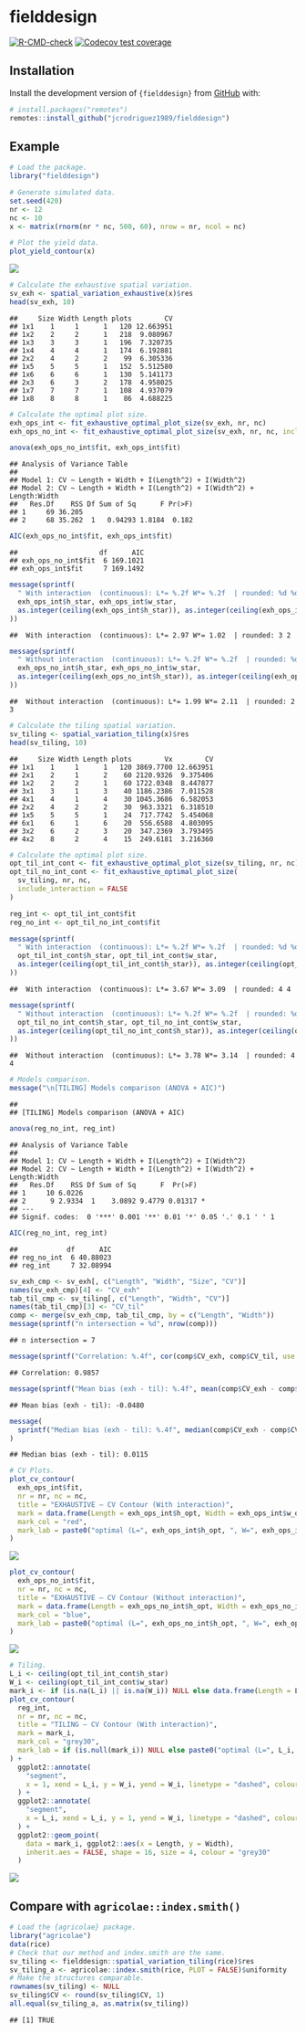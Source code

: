 
# fielddesign

<!-- badges: start -->

[![R-CMD-check](https://github.com/jcrodriguez1989/fielddesign/actions/workflows/R-CMD-check.yaml/badge.svg)](https://github.com/jcrodriguez1989/fielddesign/actions/workflows/R-CMD-check.yaml)
[![Codecov test
coverage](https://codecov.io/gh/jcrodriguez1989/fielddesign/graph/badge.svg)](https://app.codecov.io/gh/jcrodriguez1989/fielddesign)
<!-- badges: end -->

## Installation

Install the development version of `{fielddesign}` from
[GitHub](https://github.com/jcrodriguez1989/fielddesign) with:

``` r
# install.packages("remotes")
remotes::install_github("jcrodriguez1989/fielddesign")
```

## Example

``` r
# Load the package.
library("fielddesign")

# Generate simulated data.
set.seed(420)
nr <- 12
nc <- 10
x <- matrix(rnorm(nr * nc, 500, 60), nrow = nr, ncol = nc)

# Plot the yield data.
plot_yield_contour(x)
```

![](README_files/figure-gfm/unnamed-chunk-2-1.png)<!-- -->

``` r
# Calculate the exhaustive spatial variation.
sv_exh <- spatial_variation_exhaustive(x)$res
head(sv_exh, 10)
```

    ##     Size Width Length plots        CV
    ## 1x1    1     1      1   120 12.663951
    ## 1x2    2     2      1   218  9.080967
    ## 1x3    3     3      1   196  7.320735
    ## 1x4    4     4      1   174  6.192881
    ## 2x2    4     2      2    99  6.305336
    ## 1x5    5     5      1   152  5.512580
    ## 1x6    6     6      1   130  5.141173
    ## 2x3    6     3      2   178  4.958025
    ## 1x7    7     7      1   108  4.937079
    ## 1x8    8     8      1    86  4.688225

``` r
# Calculate the optimal plot size.
exh_ops_int <- fit_exhaustive_optimal_plot_size(sv_exh, nr, nc)
exh_ops_no_int <- fit_exhaustive_optimal_plot_size(sv_exh, nr, nc, include_interaction = FALSE)

anova(exh_ops_no_int$fit, exh_ops_int$fit)
```

    ## Analysis of Variance Table
    ## 
    ## Model 1: CV ~ Length + Width + I(Length^2) + I(Width^2)
    ## Model 2: CV ~ Length + Width + I(Length^2) + I(Width^2) + Length:Width
    ##   Res.Df    RSS Df Sum of Sq      F Pr(>F)
    ## 1     69 36.205                           
    ## 2     68 35.262  1   0.94293 1.8184  0.182

``` r
AIC(exh_ops_no_int$fit, exh_ops_int$fit)
```

    ##                    df      AIC
    ## exh_ops_no_int$fit  6 169.1021
    ## exh_ops_int$fit     7 169.1492

``` r
message(sprintf(
  " With interaction  (continuous): L*= %.2f W*= %.2f  | rounded: %d %d",
  exh_ops_int$h_star, exh_ops_int$w_star,
  as.integer(ceiling(exh_ops_int$h_star)), as.integer(ceiling(exh_ops_int$w_star))
))
```

    ##  With interaction  (continuous): L*= 2.97 W*= 1.02  | rounded: 3 2

``` r
message(sprintf(
  " Without interaction  (continuous): L*= %.2f W*= %.2f  | rounded: %d %d",
  exh_ops_no_int$h_star, exh_ops_no_int$w_star,
  as.integer(ceiling(exh_ops_no_int$h_star)), as.integer(ceiling(exh_ops_no_int$w_star))
))
```

    ##  Without interaction  (continuous): L*= 1.99 W*= 2.11  | rounded: 2 3

``` r
# Calculate the tiling spatial variation.
sv_tiling <- spatial_variation_tiling(x)$res
head(sv_tiling, 10)
```

    ##     Size Width Length plots        Vx        CV
    ## 1x1    1     1      1   120 3869.7700 12.663951
    ## 2x1    2     1      2    60 2120.9326  9.375406
    ## 1x2    2     2      1    60 1722.0348  8.447877
    ## 3x1    3     1      3    40 1186.2386  7.011528
    ## 4x1    4     1      4    30 1045.3686  6.582053
    ## 2x2    4     2      2    30  963.3321  6.318510
    ## 1x5    5     5      1    24  717.7742  5.454068
    ## 6x1    6     1      6    20  556.6588  4.803095
    ## 3x2    6     2      3    20  347.2369  3.793495
    ## 4x2    8     2      4    15  249.6181  3.216360

``` r
# Calculate the optimal plot size.
opt_til_int_cont <- fit_exhaustive_optimal_plot_size(sv_tiling, nr, nc)
opt_til_no_int_cont <- fit_exhaustive_optimal_plot_size(
  sv_tiling, nr, nc,
  include_interaction = FALSE
)

reg_int <- opt_til_int_cont$fit
reg_no_int <- opt_til_no_int_cont$fit

message(sprintf(
  " With interaction  (continuous): L*= %.2f W*= %.2f  | rounded: %d %d",
  opt_til_int_cont$h_star, opt_til_int_cont$w_star,
  as.integer(ceiling(opt_til_int_cont$h_star)), as.integer(ceiling(opt_til_int_cont$w_star))
))
```

    ##  With interaction  (continuous): L*= 3.67 W*= 3.09  | rounded: 4 4

``` r
message(sprintf(
  " Without interaction  (continuous): L*= %.2f W*= %.2f  | rounded: %d %d",
  opt_til_no_int_cont$h_star, opt_til_no_int_cont$w_star,
  as.integer(ceiling(opt_til_no_int_cont$h_star)), as.integer(ceiling(opt_til_no_int_cont$w_star))
))
```

    ##  Without interaction  (continuous): L*= 3.78 W*= 3.14  | rounded: 4 4

``` r
# Models comparison.
message("\n[TILING] Models comparison (ANOVA + AIC)")
```

    ## 
    ## [TILING] Models comparison (ANOVA + AIC)

``` r
anova(reg_no_int, reg_int)
```

    ## Analysis of Variance Table
    ## 
    ## Model 1: CV ~ Length + Width + I(Length^2) + I(Width^2)
    ## Model 2: CV ~ Length + Width + I(Length^2) + I(Width^2) + Length:Width
    ##   Res.Df    RSS Df Sum of Sq      F  Pr(>F)  
    ## 1     10 6.0226                              
    ## 2      9 2.9334  1    3.0892 9.4779 0.01317 *
    ## ---
    ## Signif. codes:  0 '***' 0.001 '**' 0.01 '*' 0.05 '.' 0.1 ' ' 1

``` r
AIC(reg_no_int, reg_int)
```

    ##            df      AIC
    ## reg_no_int  6 40.88023
    ## reg_int     7 32.08994

``` r
sv_exh_cmp <- sv_exh[, c("Length", "Width", "Size", "CV")]
names(sv_exh_cmp)[4] <- "CV_exh"
tab_til_cmp <- sv_tiling[, c("Length", "Width", "CV")]
names(tab_til_cmp)[3] <- "CV_til"
comp <- merge(sv_exh_cmp, tab_til_cmp, by = c("Length", "Width"))
message(sprintf("n intersection = %d", nrow(comp)))
```

    ## n intersection = 7

``` r
message(sprintf("Correlation: %.4f", cor(comp$CV_exh, comp$CV_til, use = "complete.obs")))
```

    ## Correlation: 0.9857

``` r
message(sprintf("Mean bias (exh - til): %.4f", mean(comp$CV_exh - comp$CV_til, na.rm = TRUE)))
```

    ## Mean bias (exh - til): -0.0480

``` r
message(
  sprintf("Median bias (exh - til): %.4f", median(comp$CV_exh - comp$CV_til, na.rm = TRUE))
)
```

    ## Median bias (exh - til): 0.0115

``` r
# CV Plots.
plot_cv_contour(
  exh_ops_int$fit,
  nr = nr, nc = nc,
  title = "EXHAUSTIVE — CV Contour (With interaction)",
  mark = data.frame(Length = exh_ops_int$h_opt, Width = exh_ops_int$w_opt),
  mark_col = "red",
  mark_lab = paste0("optimal (L=", exh_ops_int$h_opt, ", W=", exh_ops_int$w_opt, ")")
)
```

![](README_files/figure-gfm/unnamed-chunk-2-2.png)<!-- -->

``` r
plot_cv_contour(
  exh_ops_no_int$fit,
  nr = nr, nc = nc,
  title = "EXHAUSTIVE — CV Contour (Without interaction)",
  mark = data.frame(Length = exh_ops_no_int$h_opt, Width = exh_ops_no_int$w_opt),
  mark_col = "blue",
  mark_lab = paste0("optimal (L=", exh_ops_no_int$h_opt, ", W=", exh_ops_no_int$w_opt, ")")
)
```

![](README_files/figure-gfm/unnamed-chunk-2-3.png)<!-- -->

``` r
# Tiling.
L_i <- ceiling(opt_til_int_cont$h_star)
W_i <- ceiling(opt_til_int_cont$w_star)
mark_i <- if (is.na(L_i) || is.na(W_i)) NULL else data.frame(Length = L_i, Width = W_i)
plot_cv_contour(
  reg_int,
  nr = nr, nc = nc,
  title = "TILING — CV Contour (With interaction)",
  mark = mark_i,
  mark_col = "grey30",
  mark_lab = if (is.null(mark_i)) NULL else paste0("optimal (L=", L_i, ", W=", W_i, ")")
) +
  ggplot2::annotate(
    "segment",
    x = 1, xend = L_i, y = W_i, yend = W_i, linetype = "dashed", colour = "grey30"
  ) +
  ggplot2::annotate(
    "segment",
    x = L_i, xend = L_i, y = 1, yend = W_i, linetype = "dashed", colour = "grey30"
  ) +
  ggplot2::geom_point(
    data = mark_i, ggplot2::aes(x = Length, y = Width),
    inherit.aes = FALSE, shape = 16, size = 4, colour = "grey30"
  )
```

![](README_files/figure-gfm/unnamed-chunk-2-4.png)<!-- -->

## Compare with `agricolae::index.smith()`

``` r
# Load the {agricolae} package.
library("agricolae")
data(rice)
# Check that our method and index.smith are the same.
sv_tiling <- fielddesign::spatial_variation_tiling(rice)$res
sv_tiling_a <- agricolae::index.smith(rice, PLOT = FALSE)$uniformity
# Make the structures comparable.
rownames(sv_tiling) <- NULL
sv_tiling$CV <- round(sv_tiling$CV, 1)
all.equal(sv_tiling_a, as.matrix(sv_tiling))
```

    ## [1] TRUE
